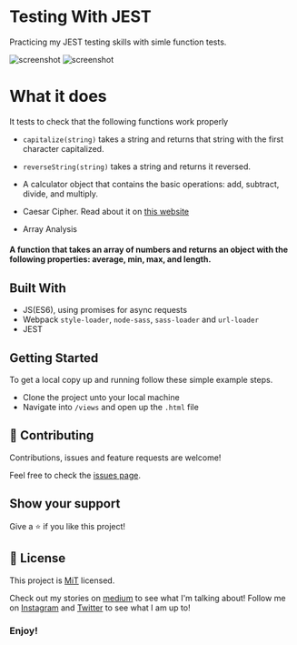 # Testing With JEST
Practicing my JEST testing skills with simle function tests.

![screenshot](./src/images/1.png)
![screenshot](./src/images/2.png)

# What it does
It tests to check that the following functions work properly
* `capitalize(string)` takes a string and returns that string with the first character capitalized.

* `reverseString(string)` takes a string and returns it reversed.

* A calculator object that contains the basic operations: add, subtract, divide, and multiply.

* Caesar Cipher. Read about it on [this website](http://practicalcryptography.com/ciphers/caesar-cipher/)

* Array Analysis
#### A function that takes an array of numbers and returns an object with the following properties: average, min, max, and length.

## Built With

- JS(ES6), using promises for async requests
- Webpack `style-loader`, `node-sass`, `sass-loader` and `url-loader`
- JEST

## Getting Started

To get a local copy up and running follow these simple example steps.
- Clone the project unto your local machine
- Navigate into `/views` and open up the `.html` file

## 🤝 Contributing

Contributions, issues and feature requests are welcome!

Feel free to check the [issues page](https://github.com/Oluwadamilareolusakin/javascript-to-do-list/issues).

## Show your support

Give a ⭐️ if you like this project!

## 📝 License

This project is [MiT](lic.url) licensed.


Check out my stories on [medium](https://medium.com/@oluwadamilareo_) to see what I'm talking about!
Follow me on [Instagram](https://instagram.com/oluwadamilare_olusakin) and [Twitter](https://twitter.com/oluwadamilareo_) to see what I am up to!
### Enjoy!
